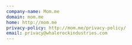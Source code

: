 ```yaml
---
company-name: Mom.me
domain: mom.me
home: http://mom.me
privacy-policy: http://mom.me/privacy-policy/
email: privacy@whalerockindustries.com
---
```




